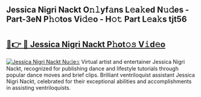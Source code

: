 ## Jessica Nigri Nackt O𝚗𝚕yf𝚊ns L𝚎a𝚔ed N𝚞𝚍es - Part-3eN P𝚑𝚘tos Vi𝚍𝚎o - H𝚘𝚝 Part L𝚎a𝚔s tjt56

# <h2><a href="http://kf9fcp.oniu.top/?m=Jessica+Nigri+Nackt">🔗👉 🔴 Jessica Nigri Nackt P𝚑ot𝚘𝚜 V𝚒d𝚎o</a></h2>

[![Jessica Nigri Nackt Nu𝚍e𝚜](https://i.imgur.com/0qMVB7G.gif)](http://kf9fcp.oniu.top/?m=Jessica+Nigri+Nackt)
Virtual artist and entertainer Jessica Nigri Nackt, recognized for publishing dance and lifestyle tutorials through popular dance moves and brief clips. Brilliant ventriloquist assistant Jessica Nigri Nackt, celebrated for their exceptional abilities and accomplishments in assisting ventriloquists.  
